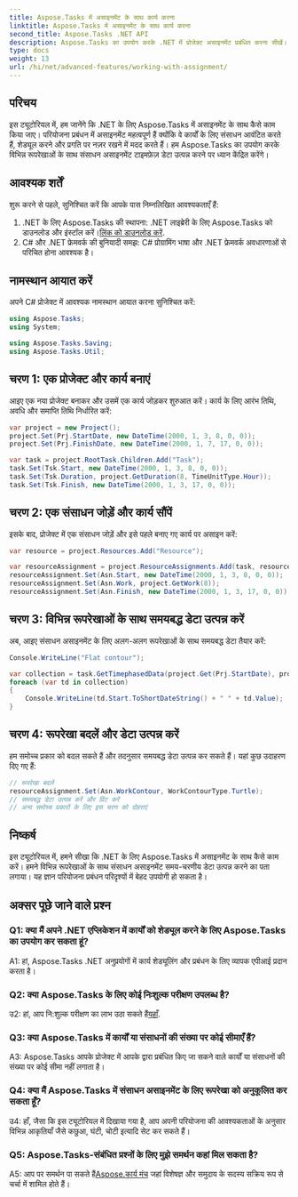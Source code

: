 ```yaml
---
title: Aspose.Tasks में असाइनमेंट के साथ कार्य करना
linktitle: Aspose.Tasks में असाइनमेंट के साथ कार्य करना
second_title: Aspose.Tasks .NET API
description: Aspose.Tasks का उपयोग करके .NET में प्रोजेक्ट असाइनमेंट प्रबंधित करना सीखें। संसाधन शेड्यूलिंग के लिए विभिन्न रूपरेखाओं का अन्वेषण करें।
type: docs
weight: 13
url: /hi/net/advanced-features/working-with-assignment/
---
```

## परिचय

इस ट्यूटोरियल में, हम जानेंगे कि .NET के लिए Aspose.Tasks में असाइनमेंट के साथ कैसे काम किया जाए। परियोजना प्रबंधन में असाइनमेंट महत्वपूर्ण हैं क्योंकि वे कार्यों के लिए संसाधन आवंटित करते हैं, शेड्यूल करने और प्रगति पर नज़र रखने में मदद करते हैं। हम Aspose.Tasks का उपयोग करके विभिन्न रूपरेखाओं के साथ संसाधन असाइनमेंट टाइमफ़ेज़ डेटा उत्पन्न करने पर ध्यान केंद्रित करेंगे।

## आवश्यक शर्तें

शुरू करने से पहले, सुनिश्चित करें कि आपके पास निम्नलिखित आवश्यकताएँ हैं:

1.  .NET के लिए Aspose.Tasks की स्थापना: .NET लाइब्रेरी के लिए Aspose.Tasks को डाउनलोड और इंस्टॉल करें।[लिंक को डाउनलोड करें](https://releases.aspose.com/tasks/net/).
2. C# और .NET फ्रेमवर्क की बुनियादी समझ: C# प्रोग्रामिंग भाषा और .NET फ्रेमवर्क अवधारणाओं से परिचित होना आवश्यक है।

## नामस्थान आयात करें

अपने C# प्रोजेक्ट में आवश्यक नामस्थान आयात करना सुनिश्चित करें:

```csharp
using Aspose.Tasks;
using System;

using Aspose.Tasks.Saving;
using Aspose.Tasks.Util;

```

## चरण 1: एक प्रोजेक्ट और कार्य बनाएं

आइए एक नया प्रोजेक्ट बनाकर और उसमें एक कार्य जोड़कर शुरुआत करें। कार्य के लिए आरंभ तिथि, अवधि और समाप्ति तिथि निर्धारित करें:

```csharp
var project = new Project();
project.Set(Prj.StartDate, new DateTime(2000, 1, 3, 8, 0, 0));
project.Set(Prj.FinishDate, new DateTime(2000, 1, 7, 17, 0, 0));

var task = project.RootTask.Children.Add("Task");
task.Set(Tsk.Start, new DateTime(2000, 1, 3, 8, 0, 0));
task.Set(Tsk.Duration, project.GetDuration(8, TimeUnitType.Hour));
task.Set(Tsk.Finish, new DateTime(2000, 1, 3, 17, 0, 0));
```

## चरण 2: एक संसाधन जोड़ें और कार्य सौंपें

इसके बाद, प्रोजेक्ट में एक संसाधन जोड़ें और इसे पहले बनाए गए कार्य पर असाइन करें:

```csharp
var resource = project.Resources.Add("Resource");

var resourceAssignment = project.ResourceAssignments.Add(task, resource);
resourceAssignment.Set(Asn.Start, new DateTime(2000, 1, 3, 8, 0, 0));
resourceAssignment.Set(Asn.Work, project.GetWork(8));
resourceAssignment.Set(Asn.Finish, new DateTime(2000, 1, 3, 17, 0, 0));
```

## चरण 3: विभिन्न रूपरेखाओं के साथ समयबद्ध डेटा उत्पन्न करें

अब, आइए संसाधन असाइनमेंट के लिए अलग-अलग रूपरेखाओं के साथ समयबद्ध डेटा तैयार करें:

```csharp
Console.WriteLine("Flat contour");

var collection = task.GetTimephasedData(project.Get(Prj.StartDate), project.Get(Prj.FinishDate));
foreach (var td in collection)
{
	Console.WriteLine(td.Start.ToShortDateString() + " " + td.Value);
}
```

## चरण 4: रूपरेखा बदलें और डेटा उत्पन्न करें

हम समोच्च प्रकार को बदल सकते हैं और तदनुसार समयबद्ध डेटा उत्पन्न कर सकते हैं। यहां कुछ उदाहरण दिए गए हैं:

```csharp
// रूपरेखा बदलें
resourceAssignment.Set(Asn.WorkContour, WorkContourType.Turtle);
// समयबद्ध डेटा उत्पन्न करें और प्रिंट करें
// अन्य समोच्च प्रकारों के लिए इस चरण को दोहराएं
```

## निष्कर्ष

इस ट्यूटोरियल में, हमने सीखा कि .NET के लिए Aspose.Tasks में असाइनमेंट के साथ कैसे काम करें। हमने विभिन्न रूपरेखाओं के साथ संसाधन असाइनमेंट समय-चरणीय डेटा उत्पन्न करने का पता लगाया। यह ज्ञान परियोजना प्रबंधन परिदृश्यों में बेहद उपयोगी हो सकता है।

## अक्सर पूछे जाने वाले प्रश्न

### Q1: क्या मैं अपने .NET एप्लिकेशन में कार्यों को शेड्यूल करने के लिए Aspose.Tasks का उपयोग कर सकता हूं?

A1: हां, Aspose.Tasks .NET अनुप्रयोगों में कार्य शेड्यूलिंग और प्रबंधन के लिए व्यापक एपीआई प्रदान करता है।

### Q2: क्या Aspose.Tasks के लिए कोई निःशुल्क परीक्षण उपलब्ध है?

 उ2: हां, आप नि:शुल्क परीक्षण का लाभ उठा सकते हैं[यहाँ](https://releases.aspose.com/).

### Q3: क्या Aspose.Tasks में कार्यों या संसाधनों की संख्या पर कोई सीमाएँ हैं?

A3: Aspose.Tasks आपके प्रोजेक्ट में आपके द्वारा प्रबंधित किए जा सकने वाले कार्यों या संसाधनों की संख्या पर कोई सीमा नहीं लगाता है।

### Q4: क्या मैं Aspose.Tasks में संसाधन असाइनमेंट के लिए रूपरेखा को अनुकूलित कर सकता हूँ?

उ4: हाँ, जैसा कि इस ट्यूटोरियल में दिखाया गया है, आप अपनी परियोजना की आवश्यकताओं के अनुसार विभिन्न आकृतियाँ जैसे कछुआ, घंटी, चोटी इत्यादि सेट कर सकते हैं।

### Q5: Aspose.Tasks-संबंधित प्रश्नों के लिए मुझे समर्थन कहां मिल सकता है?

A5: आप पर समर्थन पा सकते हैं[Aspose.कार्य मंच](https://forum.aspose.com/c/tasks/15) जहां विशेषज्ञ और समुदाय के सदस्य सक्रिय रूप से चर्चा में शामिल होते हैं।